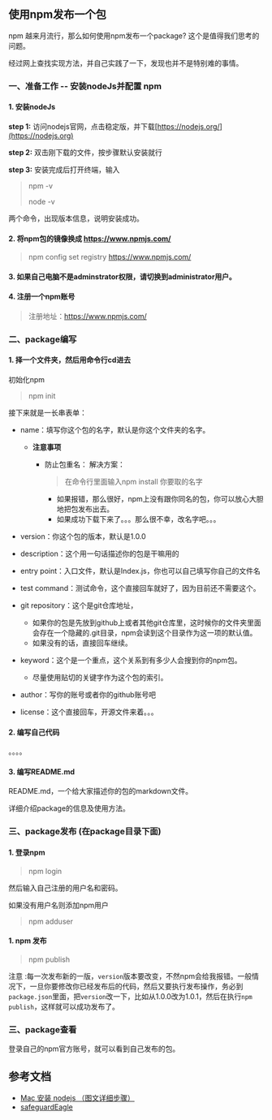 ## 使用npm发布一个包

npm 越来月流行，那么如何使用npm发布一个package? 这个是值得我们思考的问题。

经过网上查找实现方法，并自己实践了一下，发现也并不是特别难的事情。

### 一、准备工作 -- 安装nodeJs并配置 npm

#### 1. 安装nodeJs

**step 1:**  访问nodejs官网，点击稳定版，并下载[https://nodejs.org/](https://nodejs.org)

**step 2:**  双击刚下载的文件，按步骤默认安装就行

**step 3:**  安装完成后打开终端，输入
> npm -v
>
> node -v

两个命令，出现版本信息，说明安装成功。


#### 2. 将npm包的镜像换成  https://www.npmjs.com/

> npm config set registry https://www.npmjs.com/

#### 3. 如果自己电脑不是adminstrator权限，请切换到administrator用户。

#### 4. 注册一个npm账号

> 注册地址：https://www.npmjs.com/

### 二、package编写

#### 1. 择一个文件夹，然后用命令行cd进去

初始化npm

> npm init

接下来就是一长串表单：

  - name：填写你这个包的名字，默认是你这个文件夹的名字。
    - **注意事项**
      - 防止包重名：
        解决方案：
        > 在命令行里面输入npm install 你要取的名字

        - 如果报错，那么很好，npm上没有跟你同名的包，你可以放心大胆地把包发布出去。
        - 如果成功下载下来了。。。那么很不幸，改名字吧。。。
  - version：你这个包的版本，默认是1.0.0
  - description：这个用一句话描述你的包是干嘛用的
  - entry point：入口文件，默认是Index.js，你也可以自己填写你自己的文件名
  - test command：测试命令，这个直接回车就好了，因为目前还不需要这个。
  - git repository：这个是git仓库地址，
    - 如果你的包是先放到github上或者其他git仓库里，这时候你的文件夹里面会存在一个隐藏的.git目录，npm会读到这个目录作为这一项的默认值。
    - 如果没有的话，直接回车继续。
  - keyword：这个是一个重点，这个关系到有多少人会搜到你的npm包。
    - 尽量使用贴切的关键字作为这个包的索引。

  - author：写你的账号或者你的github账号吧

  - license：这个直接回车，开源文件来着。。。

#### 2. 编写自己代码

  。。。。

#### 3. 编写README.md
README.md，一个给大家描述你的包的markdown文件。

详细介绍package的信息及使用方法。

### 三、package发布 (在package目录下面)

#### 1. 登录npm
> npm login

然后输入自己注册的用户名和密码。

如果没有用户名则添加npm用户

> npm adduser

#### 1. npm 发布
> npm publish

注意 :每一次发布新的一版，`version`版本要改变，不然npm会给我报错。一般情况下，一旦你要修改你已经发布后的代码，然后又要执行发布操作，务必到`package.json`里面，把`version`改一下，比如从1.0.0改为1.0.1，然后在执行`npm publish`，这样就可以成功发布了。

### 三、package查看
登录自己的npm官方账号，就可以看到自己发布的包。

## 参考文档
- [Mac 安装 nodejs （图文详细步骤）](https://blog.csdn.net/u010053344/article/details/50545304)
- [safeguardEagle](https://www.cnblogs.com/chengxs/p/7651653.html)
